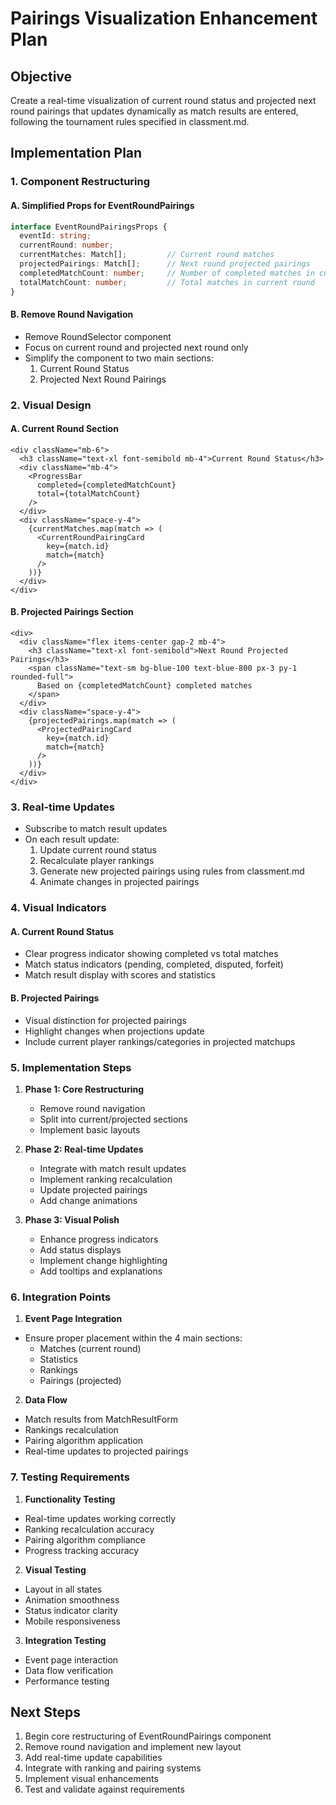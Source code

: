 # Pairings Visualization Enhancement Plan

## Objective
Create a real-time visualization of current round status and projected next round pairings that updates dynamically as match results are entered, following the tournament rules specified in classment.md.

## Implementation Plan

### 1. Component Restructuring

#### A. Simplified Props for EventRoundPairings
```typescript
interface EventRoundPairingsProps {
  eventId: string;
  currentRound: number;
  currentMatches: Match[];         // Current round matches
  projectedPairings: Match[];      // Next round projected pairings
  completedMatchCount: number;     // Number of completed matches in current round
  totalMatchCount: number;         // Total matches in current round
}
```

#### B. Remove Round Navigation
- Remove RoundSelector component
- Focus on current round and projected next round only
- Simplify the component to two main sections:
  1. Current Round Status
  2. Projected Next Round Pairings

### 2. Visual Design

#### A. Current Round Section
```tsx
<div className="mb-6">
  <h3 className="text-xl font-semibold mb-4">Current Round Status</h3>
  <div className="mb-4">
    <ProgressBar 
      completed={completedMatchCount}
      total={totalMatchCount}
    />
  </div>
  <div className="space-y-4">
    {currentMatches.map(match => (
      <CurrentRoundPairingCard
        key={match.id}
        match={match}
      />
    ))}
  </div>
</div>
```

#### B. Projected Pairings Section
```tsx
<div>
  <div className="flex items-center gap-2 mb-4">
    <h3 className="text-xl font-semibold">Next Round Projected Pairings</h3>
    <span className="text-sm bg-blue-100 text-blue-800 px-3 py-1 rounded-full">
      Based on {completedMatchCount} completed matches
    </span>
  </div>
  <div className="space-y-4">
    {projectedPairings.map(match => (
      <ProjectedPairingCard
        key={match.id}
        match={match}
      />
    ))}
  </div>
</div>
```

### 3. Real-time Updates

- Subscribe to match result updates
- On each result update:
  1. Update current round status
  2. Recalculate player rankings
  3. Generate new projected pairings using rules from classment.md
  4. Animate changes in projected pairings

### 4. Visual Indicators

#### A. Current Round Status
- Clear progress indicator showing completed vs total matches
- Match status indicators (pending, completed, disputed, forfeit)
- Match result display with scores and statistics

#### B. Projected Pairings
- Visual distinction for projected pairings
- Highlight changes when projections update
- Include current player rankings/categories in projected matchups

### 5. Implementation Steps

1. **Phase 1: Core Restructuring**
   - Remove round navigation
   - Split into current/projected sections
   - Implement basic layouts

2. **Phase 2: Real-time Updates**
   - Integrate with match result updates
   - Implement ranking recalculation
   - Update projected pairings
   - Add change animations

3. **Phase 3: Visual Polish**
   - Enhance progress indicators
   - Add status displays
   - Implement change highlighting
   - Add tooltips and explanations

### 6. Integration Points

1. **Event Page Integration**
- Ensure proper placement within the 4 main sections:
  - Matches (current round)
  - Statistics
  - Rankings
  - Pairings (projected)

2. **Data Flow**
- Match results from MatchResultForm
- Rankings recalculation
- Pairing algorithm application
- Real-time updates to projected pairings

### 7. Testing Requirements

1. **Functionality Testing**
- Real-time updates working correctly
- Ranking recalculation accuracy
- Pairing algorithm compliance
- Progress tracking accuracy

2. **Visual Testing**
- Layout in all states
- Animation smoothness
- Status indicator clarity
- Mobile responsiveness

3. **Integration Testing**
- Event page interaction
- Data flow verification
- Performance testing

## Next Steps

1. Begin core restructuring of EventRoundPairings component
2. Remove round navigation and implement new layout
3. Add real-time update capabilities
4. Integrate with ranking and pairing systems
5. Implement visual enhancements
6. Test and validate against requirements